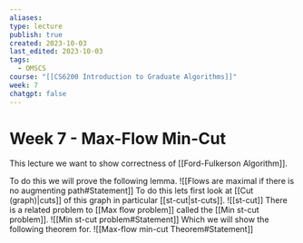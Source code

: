 ```yaml
---
aliases: 
type: lecture
publish: true
created: 2023-10-03
last_edited: 2023-10-03
tags:
  - OMSCS
course: "[[CS6200 Introduction to Graduate Algorithms]]"
week: 7
chatgpt: false
---
```

# Week 7 - Max-Flow Min-Cut

This lecture we want to show correctness of [[Ford-Fulkerson Algorithm]].

To do this we will prove the following lemma.
![[Flows are maximal if there is no augmenting path#Statement]]
To do this lets first look at [[Cut (graph)|cuts]] of this graph in particular [[st-cut|st-cuts]].
![[st-cut]]
There is a related problem to [[Max flow problem]] called the [[Min st-cut problem]].
![[Min st-cut problem#Statement]]
Which we will show the following theorem for.
![[Max-flow min-cut Theorem#Statement]]
